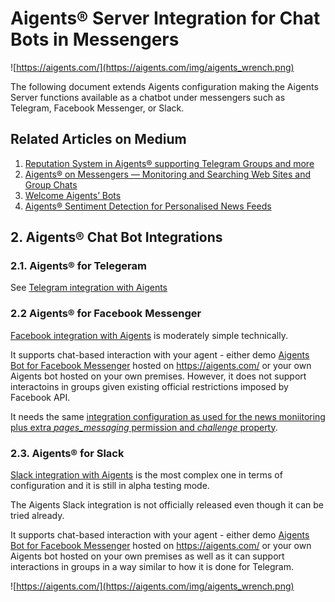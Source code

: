 # Aigents® Server Integration for Chat Bots in Messengers

![https://aigents.com/](https://aigents.com/img/aigents_wrench.png)

The following document extends Aigents configuration making the Aigents Server functions available as a chatbot under messengers such as Telegram, Facebook Messenger, or Slack.

## Related Articles on Medium

1. [Reputation System in Aigents® supporting Telegram Groups and more](https://blog.singularitynet.io/reputation-system-in-aigents-supporting-telegram-groups-and-more-c43f0cf5053d)
1. [Aigents® on Messengers — Monitoring and Searching Web Sites and Group Chats](https://medium.com/@aigents/aigents-on-messengers-monitoring-and-searching-web-sites-and-group-chats-f5d585e0355e)
1. [Welcome Aigents’ Bots](https://medium.com/@aigents/welcome-aigents-bots-d6682968f486)
1. [Aigents® Sentiment Detection for Personalised News Feeds](https://blog.singularitynet.io/aigents-sentiment-detection-personal-and-social-relevant-news-be989d73b381)

## 2. Aigents® Chat Bot Integrations


### 2.1. Aigents® for Telegeram

See [Telegram integration with Aigents](aigents_telegram.md)   
	
### 2.2 Aigents® for Facebook Messenger

[Facebook integration with Aigents](https://github.com/aigents/aigents-java/blob/master/src/main/java/net/webstructor/comm/fb/Messenger.java) is moderately simple technically.

It supports chat-based interaction with your agent - either demo [Aigents Bot for Facebook Messenger](https://www.messenger.com/t/aigents) hosted on https://aigents.com/ or your own Aigents bot hosted on your own premises. However, it does not support interactoins in groups given existing official restrictions imposed by Facebook API. 

It needs the same [integration configuration as used for the news moniitoring plus extra *pages_messaging* permission and *challenge* property](https://github.com/aigents/aigents-java/blob/master/doc/aigents_integration_news_user.md).

### 2.3. Aigents® for Slack

[Slack integration with Aigents](https://github.com/aigents/aigents-java/blob/master/src/main/java/net/webstructor/comm/Slacker.java) is the most complex one in terms of configuration and it is still in alpha testing mode. 

The Aigents Slack integration is not officially released even though it can be tried already.

It supports chat-based interaction with your agent - either demo [Aigents Bot for Facebook Messenger](https://www.messenger.com/t/aigents) hosted on https://aigents.com/ or your own Aigents bot hosted on your own premises as well as it can support interactions in groups in a way similar to how it is done for Telegram.

![https://aigents.com/](https://aigents.com/img/aigents_wrench.png)